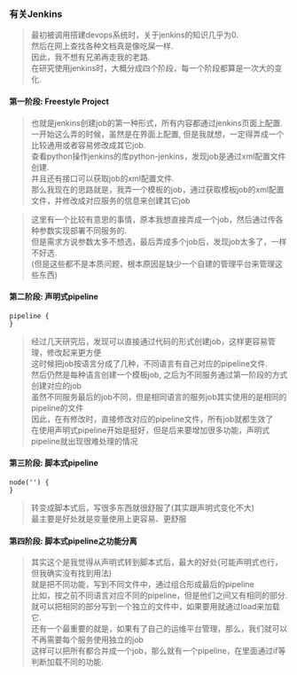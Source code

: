 ### 有关Jenkins
> 最初被调用搭建devops系统时，关于jenkins的知识几乎为0.  
> 然后在网上查找各种文档真是像吃屎一样.  
> 因此，我不想有兄弟再走我的老路.  
> 在研究使用jenkins时，大概分成四个阶段，每一个阶段都算是一次大的变化.  

#### 第一阶段: Freestyle Project
> 也就是jenkins创建job的第一种形式，所有内容都通过jenkins页面上配置.  
> 一开始这么弄的时候，虽然是在界面上配置, 但是我就想，一定得弄成一个比较通用或者容易修改成其它job.  
> 查看python操作jenkins的库python-jenkins，发现job是通过xml配置文件创建.  
> 并且还有接口可以获取job的xml配置文件.  
> 那么我现在的思路就是，我弄一个模板的job，通过获取模板job的xml配置文件，并修改成对应服务的信息来创建其它job  

> 这里有一个比较有意思的事情，原本我想直接弄成一个job，然后通过传各种参数实现部署不同服务的.  
> 但是需求方说参数太多不想选，最后弄成多个job后，发现job太多了，一样不好选.  
> (但是这些都不是本质问题，根本原因是缺少一个自建的管理平台来管理这些东西)  

#### 第二阶段: 声明式pipeline
```
pipeline {
}
```
> 经过几天研究后，发现可以直接通过代码的形式创建job，这样更容易管理，修改起来更方便  
> 这时候把job按语言分成了几种，不同语言有自己对应的pipeline文件.  
> 然后仍然是每种语言创建一个模板job, 之后为不同服务通过第一阶段的方式创建对应的job  
> 虽然不同服务最后的job不同，但是相同语言的服务job其实使用的是相同的pipeline的文件  
> 因此，在有修改时，直接修改对应的pipeline文件，所有job就都生效了  
> 在使用声明式pipeline开始是挺好，但是后来要增加很多功能，声明式pipeline就出现很难处理的情况  

#### 第三阶段: 脚本式pipeline
```
node('') {
}
```
> 转变成脚本式后，写很多东西就很舒服了(其实跟声明式变化不大)  
> 最主要是好处就是变量使用上更容易、更舒服  

#### 第四阶段: 脚本式pipeline之功能分离
> 其实这个是我觉得从声明式转到脚本式后，最大的好处(可能声明式也行，但我确实没有找到用法)  
> 就是把不同功能，写到不同文件中，通过组合形成最后的pipeline  
> 比如，按之前不同语言对应不同的pipeline，但是他们之间又有相同的部分.  
> 就可以把相同的部分写到一个独立的文件中，如果要用就通过load来加载它.  
> 还有一个最重要的就是，如果有了自己的运维平台管理，那么，我们就可以不再需要每个服务使用独立的job  
> 这样可以把所有都合并成一个job，那么就有一个pipeline，在里面通过if等判断加载不同的功能.  
